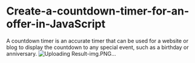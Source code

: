# Create-a-countdown-timer-for-an-offer-in-JavaScript
 A countdown timer is an accurate timer that can be used for a website or blog to display the countdown to any special event, such as a birthday or anniversary.
![Uploading Result-img.PNG…]()
